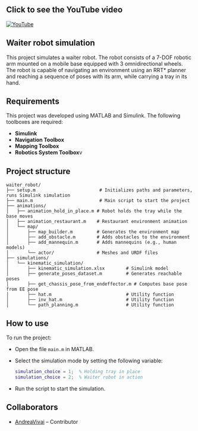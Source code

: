 ## Click to see the YouTube video
[![YouTube](https://img.youtube.com/vi/CQSC1y-ab6w/1.jpg)](https://www.youtube.com/watch?v=CQSC1y-ab6w)


## Waiter robot simulation

This project simulates a waiter robot. The robot consists of a 7-DOF robotic arm mounted on a mobile base equipped with 3 omnidirectional wheels.
The robot is capable of navigating an environment using an RRT* planner and reaching a sequence of poses with its arm, while carrying a tray in its hand.

## Requirements

This project was developed using MATLAB and Simulink. 
The following toolboxes are required:

- **Simulink** 
- **Navigation Toolbox** 
- **Mapping Toolbox**
- **Robotics System Toolbox**v


## Project structure

```
waiter_robot/
├── setup.m                        # Initializes paths and parameters, runs Simulink simulation
├── main.m                         # Main script to start the project
├── animations/
│   ├── animation_hold_in_place.m # Robot holds the tray while the base moves
│   ├── animation_restaurant.m    # Restaurant environment animation
│   └── map/
│       ├── map_builder.m         # Generates the environment map
│       ├── add_obstacle.m        # Adds obstacles to the environment
│       ├── add_mannequin.m       # Adds mannequins (e.g., human models)
│       └── actor/                # Meshes and URDF files
├── simulations/
│   └── kinematic_simulation/
│       ├── kinematic_simulation.xlsx        # Simulink model
│       ├── generate_poses_dataset.m         # Generates reachable poses
│       ├── get_chassis_pose_from_endeffector.m # Computes base pose from EE pose
│       ├── hat.m                            # Utility function
│       ├── inv_hat.m                        # Utility function
│       └── path_planning.m                  # Utility function
```

## How to use

To run the project:

- Open the file `main.m` in MATLAB.
- Select the simulation mode by setting the following variable:

  ```matlab
  simulation_choice = 1;  % Holding tray in place
  simulation_choice = 2;  % Waiter robot in action
  ```

- Run the script to start the simulation.

## Collaborators

- [AndreaVivai](https://github.com/AndreaVivai) – Contributor 
